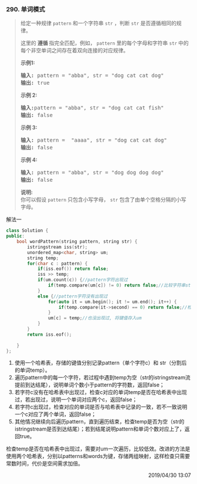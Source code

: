 ### 290. 单词模式

> <div class="content__2ebE"><p>给定一种规律
> <code>pattern</code>&nbsp;和一个字符串&nbsp;<code>str</code>&nbsp;，判断
> <code>str</code> 是否遵循相同的规律。</p>
> 
> <p>这里的&nbsp;<strong>遵循&nbsp;</strong>指完全匹配，例如，&nbsp;<code>pattern</code>&nbsp;里的每个字母和字符串&nbsp;<code>str</code><strong>&nbsp;</strong>中的每个非空单词之间存在着双向连接的对应规律。</p>
> 
> <p><strong>示例1:</strong></p>
> 
> <pre><strong>输入:</strong> pattern = "abba", str = "dog cat cat dog" <strong>
> 输出:</strong> true</pre>
> 
> <p><strong>示例 2:</strong></p>
> 
> <pre><strong>输入:</strong>pattern = "abba", str = "dog cat cat fish" <strong>
> 输出:</strong> false</pre>
> 
> <p><strong>示例 3:</strong></p>
> 
> <pre><strong>输入:</strong> pattern =  "aaaa", str = "dog cat cat dog" <strong>
> 输出:</strong> false</pre>
> 
> <p><strong>示例&nbsp;4:</strong></p>
> 
> <pre><strong>输入:</strong> pattern = "abba", str = "dog dog dog dog" <strong>
> 输出:</strong> false</pre>
> 
> <p><strong>说明:</strong><br>
> 你可以假设&nbsp;<code>pattern</code>&nbsp;只包含小写字母，&nbsp;<code>str</code>&nbsp;包含了由单个空格分隔的小写字母。&nbsp;
> &nbsp;&nbsp;</p> </div>

解法一
```cpp
class Solution {
public:
    bool wordPattern(string pattern, string str) {
        istringstream iss(str);
        unordered_map<char, string> um;
        string temp;
        for(char c : pattern) {
            if(iss.eof()) return false;
            iss >> temp;
            if(um.count(c)) {//pattern字符出现过
                if(temp.compare(um[c]) != 0) return false;//比较字符串str
            }
            else {//pattern字符没有出现过
                for(auto it = um.begin(); it != um.end(); it++) {
                    if(temp.compare(it->second) == 0) return false;//检查str字符串是否出现过
                }
                um[c] = temp;//也没出现过, 将键值存入um
            }
        }
        return iss.eof();
        
    }
};
```

1. 使用一个哈希表，存储的键值分别记录pattern（单个字符c）和 str（分割后的单词temp）。
2. 遍历pattern中的每一个字符，若过程中遇到temp为空（str的istringstream流提前到达结尾），说明单词个数小于pattern的字符数，返回false；
3. 若字符c没有在哈希表中出现过，检查c对应的单词temp是否在哈希表中出现过，若出现过，说明一个单词对应两个c，返回false；
4. 若字符c出现过，检查对应的单词是否与哈希表中记录的一致，若不一致说明一个c对应了两个单词，返回false；
5. 其他情况继续向后遍历pattern，直到遍历结束，检查temp是否为空（str的istringstream是否到达结尾）；若到结尾说明pattern和单词个数对应上了，返回true。

检查temp是否在哈希表中出现过，需要对um一次遍历，比较低效。改进的方法是使用两个哈希表，分别以patterns和words为键，存储两组映射，这样检查只需要常数时间，代价是空间需求加倍。

<div style="text-align: right"> 2019/04/30 13:07 </div>